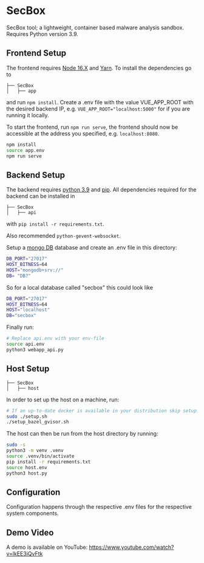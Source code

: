 # SecBox
SecBox tool; a lightweight, container based malware analysis sandbox.
Requires Python version 3.9.

## Frontend Setup
The frontend requires [Node 16.X](https://www.stewright.me/2022/01/tutorial-install-nodejs-16-on-ubuntu-20-04/) and
 [Yarn](https://classic.yarnpkg.com/lang/en/docs/install/#debian-stable). To install the dependencies go to 
```
├── SecBox
│   ├── app
```
and run `npm install`. Create a .env file with the value VUE_APP_ROOT with the desired backend IP, e.g. `VUE_APP_ROOT="localhost:5000"` for if you are running it locally.

To start the frontend, run `npm run serve`, the frontend should now be accessible at the address you specified, e.g. `localhost:8080`.

```sh
npm install
source app.env
npm run serve
```

## Backend Setup
The backend requires [python 3.9](https://www.python.org/downloads/release/python-390/) and [pip](https://pip.pypa.io/en/stable/installation/).
All dependencies required for the backend can be installed in
```
├── SecBox
│   ├── api
```
with `pip install -r requirements.txt`.

Also recommended `python-gevent-websocket`.

Setup a [mongo DB](https://www.mongodb.com/) database and create an .env file
in this directory:
```sh
DB_PORT="27017"
HOST_BITNESS=64
HOST="mongodb+srv://"
DB= "DB?"
```

So for a local database called "secbox" this could look like

```sh
DB_PORT="27017"
HOST_BITNESS=64
HOST="localhost"
DB="secbox"
```

Finally run:
```sh
# Replace api.env with your env-file
source api.env
python3 webapp_api.py
```

## Host Setup
```
├── SecBox
│   ├── host
```

In order to set up the host on a machine, run:

```sh
# If an up-to-date docker is available in your distribution skip setup.sh
sudo ./setup.sh
./setup_bazel_gvisor.sh
```

The host can then be run from the host directory by running:

```sh
sudo -s
python3 -m venv .venv
source .venv/bin/activate
pip install -r requirements.txt
source host.env
python3 host.py
```


## Configuration
Configuration happens through the respective .env files for the respective system components.


## Demo Video
A demo is available on YouTube:
https://www.youtube.com/watch?v=lkEE3iQvFtk
